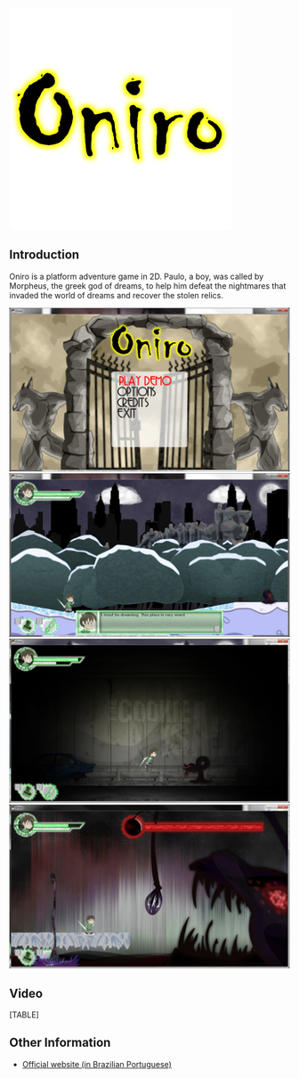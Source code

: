 ![Oniro logo.jpg](/media/migrated_media-Oniro_logo.jpg)

## Introduction

Oniro is a platform adventure game in 2D. Paulo, a boy, was called by Morpheus, the greek god of dreams, to help him defeat the nightmares that invaded the world of dreams and recover the stolen relics.

![Oniro 01.jpg](/media/migrated_media-Oniro_01.jpg) ![Oniro 02.jpg](/media/migrated_media-Oniro_02.jpg) ![Oniro 03.jpg](/media/migrated_media-Oniro_03.jpg) ![Oniro 04.jpg](/media/migrated_media-Oniro_04.jpg)

## Video

[TABLE]

## Other Information

-   [Official website (in Brazilian Portuguese)](http://gamedeveloper.com.br/)
